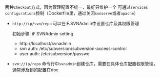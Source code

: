 两种`checkout`方式，因为管理配置不统一，最好只维护一个
可通过`services configurations`控制（Dockerfile里，通过关闭`svnserve`或者`apache`）

- `http://ip/svn/repo`
    可以在iF.SVNAdmin中设置仓库及其权限管理

    初始步骤:
    iF.SVNAdmin setting
    - http://localhost/svnadmin
    - svn auth:   /etc/subversion/subversion-access-control
    - user auth:  /etc/subversion/passwd

- `svn://ip/repo`
    命令行中`svnadmin`创建仓库，需要在具体仓库配置权限管理，通常涉及到的配置在doc


